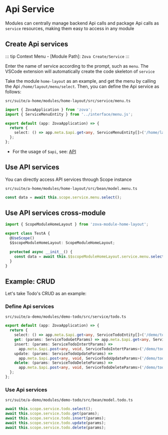 # Api Service

Modules can centrally manage backend Api calls and package Api calls as `service` resources, making them easy to access in any module

## Create Api services

::: tip
Context Menu - [Module Path]: `Zova Create/Service`
:::

Enter the name of service according to the prompt, such as `menu`. The VSCode extension will automatically create the code skeleton of `service`

Take the module `home-layout` as an example, and get the menu by calling the Api `/home/layout/menu/select`. Then, you can define the Api service as follows:

`src/suite/a-home/modules/home-layout/src/service/menu.ts`

```typescript
import { ZovaApplication } from 'zova';
import { ServiceMenuEntity } from '../interface/menu.js';

export default (app: ZovaApplication) => {
  return {
    select: () => app.meta.$api.get<any, ServiceMenuEntity[]>('/home/layout/menu/select'),
  };
};
```

- For the usage of `$api`, see: [API](../../techniques/api/introduction.md)

## Use API services

You can directly access API services through Scope instance

`src/suite/a-home/modules/home-layout/src/bean/model.menu.ts`

```typescript
const data = await this.scope.service.menu.select();
```

## Use API services cross-module

```typescript
import { ScopeModuleHomeLayout } from 'zova-module-home-layout';

export class TestA {
  @UseScope()
  $$scopeModuleHomeLayout: ScopeModuleHomeLayout;

  protected async __init__() {
    const data = await this.$$scopeModuleHomeLayout.service.menu.select();
  }
}
```

## Example: CRUD

Let's take Todo's CRUD as an example:

### Define Api services

`src/suite/a-demo/modules/demo-todo/src/service/todo.ts`

```typescript
export default (app: ZovaApplication) => {
  return {
    select: () => app.meta.$api.get<any, ServiceTodoEntity[]>('/demo/todo/select'),
    get: (params: ServiceTodoGetParams) => app.meta.$api.get<any, ServiceTodoEntity>('/demo/todo/get', { params }),
    insert: (params: ServiceTodoIntertParams) =>
      app.meta.$api.post<any, void, ServiceTodoIntertParams>('/demo/todo/insert', params),
    update: (params: ServiceTodoUpdateParams) =>
      app.meta.$api.post<any, void, ServiceTodoUpdateParams>('/demo/todo/update', params),
    delete: (params: ServiceTodoDeleteParams) =>
      app.meta.$api.post<any, void, ServiceTodoDeleteParams>('/demo/todo/delete', params),
  };
};
```

### Use Api services

`src/suite/a-demo/modules/demo-todo/src/bean/model.todo.ts`

```typescript
await this.scope.service.todo.select();
await this.scope.service.todo.get(params);
await this.scope.service.todo.insert(params);
await this.scope.service.todo.update(params);
await this.scope.service.todo.delete(params);
```
